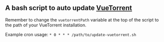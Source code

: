 ## A bash script to auto update [VueTorrent](https://github.com/VueTorrent/VueTorrent)

Remember to change the `vuetorrentPath` variable at the top of the script to the path of your VueTorrent installation.

Example cron usage: `* 0 * * * /path/to/update-vuetorrent.sh`
